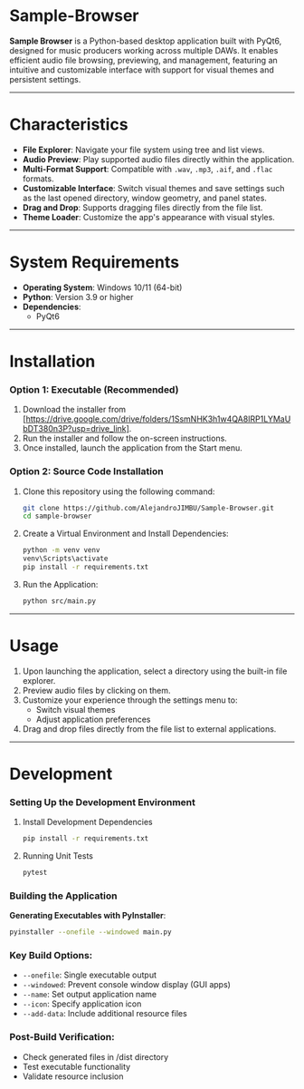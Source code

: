 # Sample-Browser

**Sample Browser** is a Python-based desktop application built with PyQt6, designed for music producers working across multiple DAWs. It enables efficient audio file browsing, previewing, and management, featuring an intuitive and customizable interface with support for visual themes and persistent settings.

---

# Characteristics

- **File Explorer**: Navigate your file system using tree and list views.
- **Audio Preview**: Play supported audio files directly within the application.
- **Multi-Format Support**: Compatible with `.wav`, `.mp3`, `.aif`, and `.flac` formats.
- **Customizable Interface**: Switch visual themes and save settings such as the last opened directory, window geometry, and panel states.
- **Drag and Drop**: Supports dragging files directly from the file list.
- **Theme Loader**: Customize the app's appearance with visual styles.

---

# System Requirements

- **Operating System**: Windows 10/11 (64-bit)
- **Python**: Version 3.9 or higher
- **Dependencies**:
  - PyQt6

---

# Installation

### Option 1: Executable (Recommended)
1. Download the installer from [https://drive.google.com/drive/folders/1SsmNHK3h1w4QA8IRP1LYMaUbDT380n3P?usp=drive_link].
2. Run the installer and follow the on-screen instructions.
3. Once installed, launch the application from the Start menu.

### Option 2: Source Code Installation
1. Clone this repository using the following command:
   ```bash
   git clone https://github.com/AlejandroJIMBU/Sample-Browser.git
   cd sample-browser
   ```
2. Create a Virtual Environment and Install Dependencies:
   ```bash
   python -m venv venv
   venv\Scripts\activate
   pip install -r requirements.txt
   ```
3. Run the Application:
   ```bash
   python src/main.py
   ```

---

# Usage

1. Upon launching the application, select a directory using the built-in file explorer.
2. Preview audio files by clicking on them.
3. Customize your experience through the settings menu to:
   - Switch visual themes
   - Adjust application preferences
4. Drag and drop files directly from the file list to external applications.

---

# Development

### Setting Up the Development Environment
1. Install Development Dependencies
   ```bash
   pip install -r requirements.txt
   ```
2. Running Unit Tests
   ```bash
   pytest
   ```

### Building the Application
**Generating Executables with PyInstaller**:
```bash
pyinstaller --onefile --windowed main.py
```

### Key Build Options:
- `--onefile`: Single executable output
- `--windowed`: Prevent console window display (GUI apps)
- `--name`: Set output application name
- `--icon`: Specify application icon
- `--add-data`: Include additional resource files

### Post-Build Verification:
- Check generated files in /dist directory
- Test executable functionality
- Validate resource inclusion
